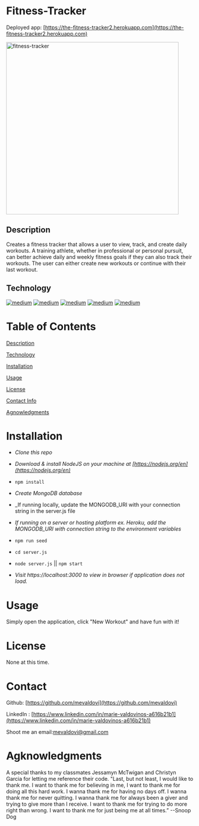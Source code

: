 # Fitness-Tracker

Deployed app: [https://the-fitness-tracker2.herokuapp.com](https://the-fitness-tracker2.herokuapp.com)

<img width="464" alt="fitness-tracker" src="https://user-images.githubusercontent.com/83307023/135528279-7452f284-1dac-4639-9314-ddcff1de1958.PNG">


## Description 

Creates a fitness tracker that allows a user to view, track, and create daily workouts. A training athlete, whether in professional or personal pursuit, can better achieve daily and weekly fitness goals if they can also track their workouts. The user can either create new workouts or continue with their last workout.

## Technology

[<img alt="medium" src="https://img.shields.io/badge/HTML5-E34F26?style=for-the-badge&logo=html5&logoColor=white" />](https://html.com/document)
[<img alt="medium" src="https://img.shields.io/badge/CSS3-1572B6?style=for-the-badge&logo=css3&logoColor=white" />](https://devdocs.io/css)
[<img alt="medium" src="https://img.shields.io/badge/JavaScript-323330?style=for-the-badge&logo=javascript&logoColor=F7DF1E" />](https://developer.mozilla.org/en-US/docs/Web/JavaScript)
[<img alt="medium" src="https://img.shields.io/badge/MongoDB-4EA94B?style=for-the-badge&logo=mongodb&logoColor=white" />](https://www.mongodb.com/docs)
[<img alt="medium" src="https://img.shields.io/badge/Heroku-430098?style=for-the-badge&logo=heroku&logoColor=white" />](https://devcenter.heroku.com/categories/reference)


# Table of Contents
[Description](https://github.com/mevaldovi/Fitness-Tracker#Description)

[Technology](https://github.com/mevaldovi/Fitness-Tracker#Technology)

[Installation](https://github.com/mevaldovi/Fitness-Tracker#Installation)


[Usage](https://github.com/mevaldovi/Fitness-Tracker#Usage)


[License](https://github.com/mevaldovi/Fitness-Tracker#License)


[Contact Info](https://github.com/mevaldovi/Fitness-Tracker#Contact)


[Agnowledgments](https://github.com/mevaldovi/Fitness-Tracker#Agknowledgments)

# Installation

- _Clone this repo_

- _Download & install NodeJS on your machine at [https://nodejs.org/en](https://nodejs.org/en)_

- `npm install`

- _Create MongoDB database_

- _If running locally, update the MONGODB_URI with your connection string in the server.js file

- _If running on a server or hosting platform ex. Heroku, add the MONGODB_URI with connection string to the environment variables_

- `npm run seed`

- `cd server.js`

- `node server.js` || `npm start`

- _Visit https://localhost:3000 to view in browser if application does not load._
# Usage
Simply open the application, click "New Workout" and have fun with it!
# License
None at this time.
# Contact
Github: [https://github.com/mevaldovi](https://github.com/mevaldovi)

LinkedIn : [https://www.linkedin.com/in/marie-valdovinos-a616b21b1](https://www.linkedin.com/in/marie-valdovinos-a616b21b1)


Shoot me an email:[mevaldovi@gmail.com](mailto:mevaldovi@gmail.com)
# Agknowledgments
A special thanks to my classmates Jessamyn McTwigan and Christyn Garcia for letting me reference their code.
"Last, but not least, I would like to thank me. I want to thank me for believing in me, I want to thank me for doing all this hard work. I wanna thank me for having no days off. I wanna thank me for never quitting. I wanna thank me for always been a giver and trying to give more than I receive. I want to thank me for trying to do more right than wrong. I want to thank me for just being me at all times.” --Snoop Dog
